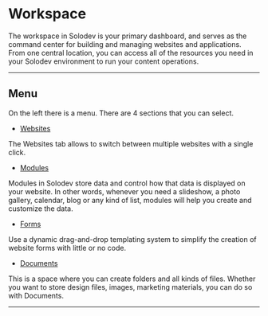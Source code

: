 # Workspace

The workspace in Solodev is your primary dashboard, and serves as the command center for building and managing websites and applications. From one central location, you can access all of the resources you need in your Solodev environment to run your content operations. 

---

## Menu

On the left there is a menu. There are 4 sections that you can select.

- <a href="/workspace/websites-overview">Websites</a>

The Websites tab allows to switch between multiple websites with a single click.
- <a href="/workspace/modules-overview">Modules</a> 

Modules in Solodev store data and control how that data is displayed on your website. In other words, whenever you need a slideshow, a photo gallery, calendar, blog or any kind of list, modules will help you create and customize the data.
- <a href="/workspace/forms-overview">Forms</a> 

Use a dynamic drag-and-drop templating system to simplify the creation of website forms with little or no code.
- <a href="/workspace/documents-overview">Documents</a> 

This is a space where you can create folders and all kinds of files. Whether you want to store design files, images, marketing materials, you can do so with Documents.

---